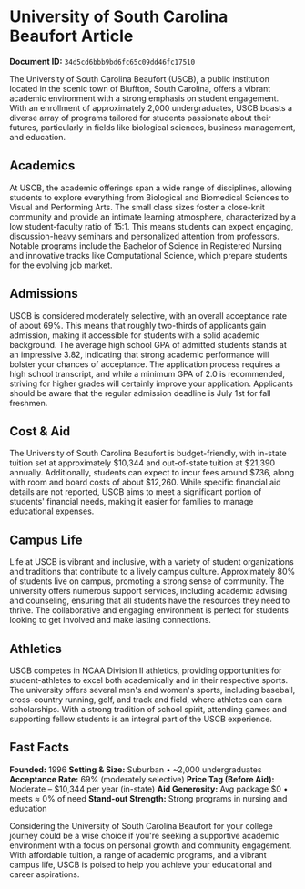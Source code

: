 # University of South Carolina Beaufort Article

**Document ID:** `34d5cd6bbb9bd6fc65c09dd46fc17510`

The University of South Carolina Beaufort (USCB), a public institution located in the scenic town of Bluffton, South Carolina, offers a vibrant academic environment with a strong emphasis on student engagement. With an enrollment of approximately 2,000 undergraduates, USCB boasts a diverse array of programs tailored for students passionate about their futures, particularly in fields like biological sciences, business management, and education.

## Academics
At USCB, the academic offerings span a wide range of disciplines, allowing students to explore everything from Biological and Biomedical Sciences to Visual and Performing Arts. The small class sizes foster a close-knit community and provide an intimate learning atmosphere, characterized by a low student-faculty ratio of 15:1. This means students can expect engaging, discussion-heavy seminars and personalized attention from professors. Notable programs include the Bachelor of Science in Registered Nursing and innovative tracks like Computational Science, which prepare students for the evolving job market.

## Admissions
USCB is considered moderately selective, with an overall acceptance rate of about 69%. This means that roughly two-thirds of applicants gain admission, making it accessible for students with a solid academic background. The average high school GPA of admitted students stands at an impressive 3.82, indicating that strong academic performance will bolster your chances of acceptance. The application process requires a high school transcript, and while a minimum GPA of 2.0 is recommended, striving for higher grades will certainly improve your application. Applicants should be aware that the regular admission deadline is July 1st for fall freshmen.

## Cost & Aid
The University of South Carolina Beaufort is budget-friendly, with in-state tuition set at approximately $10,344 and out-of-state tuition at $21,390 annually. Additionally, students can expect to incur fees around $736, along with room and board costs of about $12,260. While specific financial aid details are not reported, USCB aims to meet a significant portion of students' financial needs, making it easier for families to manage educational expenses.

## Campus Life
Life at USCB is vibrant and inclusive, with a variety of student organizations and traditions that contribute to a lively campus culture. Approximately 80% of students live on campus, promoting a strong sense of community. The university offers numerous support services, including academic advising and counseling, ensuring that all students have the resources they need to thrive. The collaborative and engaging environment is perfect for students looking to get involved and make lasting connections.

## Athletics
USCB competes in NCAA Division II athletics, providing opportunities for student-athletes to excel both academically and in their respective sports. The university offers several men's and women's sports, including baseball, cross-country running, golf, and track and field, where athletes can earn scholarships. With a strong tradition of school spirit, attending games and supporting fellow students is an integral part of the USCB experience.

## Fast Facts
**Founded:** 1996
**Setting & Size:** Suburban • ~2,000 undergraduates
**Acceptance Rate:** 69% (moderately selective)
**Price Tag (Before Aid):** Moderate – $10,344 per year (in-state)
**Aid Generosity:** Avg package $0 • meets ≈ 0% of need
**Stand-out Strength:** Strong programs in nursing and education

Considering the University of South Carolina Beaufort for your college journey could be a wise choice if you're seeking a supportive academic environment with a focus on personal growth and community engagement. With affordable tuition, a range of academic programs, and a vibrant campus life, USCB is poised to help you achieve your educational and career aspirations.
